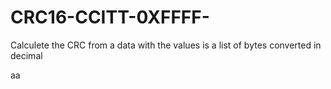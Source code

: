 # CRC16-CCITT-0XFFFF-
Calculete the CRC from a data with the values is a list of bytes converted in decimal




aa
